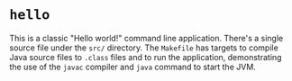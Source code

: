# `hello`

This is a classic "Hello world!" command line application.  There's a single
source file under the `src/` directory.  The `Makefile` has targets to compile
Java source files to `.class` files and to run the application, demonstrating
the use of the `javac` compiler and `java` command to start the JVM.

